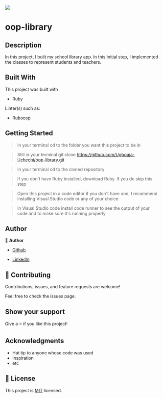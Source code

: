 ![](https://img.shields.io/badge/Microverse-blueviolet)

# oop-library

## Description

In this project, I built my school library app. In this initial step, I implemented the classes to represent students and teachers.

## Built With

This project was built with

- Ruby

Linter(s) such as:

- Rubocop

## Getting Started

> In your terminal cd to the folder you want this project to be in

> Still in your terminal git clone https://github.com/Ugboaja-Uchechi/oop-library.git

> In your terminal cd to the cloned repository

> If you don't have Ruby installed, download Ruby. If you do skip this step

>Open this project in a code editor if you don't have one, I recommend installing Visual Studio code or any of your choice

> In Visual Studio code install code runner to see the output of your code and to make sure it's running properly

## Author

👤 **Author**

- [Github](https://github.com/Ugboaja-Uchechi)

- [LinkedIn](https://www.linkedin.com/in/stephanie-ugboaja-930a2a216/)

## 🤝 Contributing

Contributions, issues, and feature requests are welcome!

Feel free to check the issues page.

## Show your support

Give a ⭐️ if you like this project!

## Acknowledgments

- Hat tip to anyone whose code was used
- Inspiration
- etc

## 📝 License

This project is [MIT](./MIT.md) licensed.
